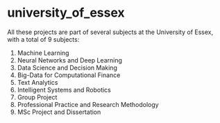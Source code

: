 # university_of_essex

All these projects are part of several subjects at the University of Essex, with a total of 9 subjects:
1. Machine Learning
2. Neural Networks and Deep Learning
3. Data Science and Decision Making
4. Big-Data for Computational Finance
5. Text Analytics
6. Intelligent Systems and Robotics
7. Group Project
8. Professional Practice and Research Methodology
9. MSc Project and Dissertation


